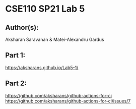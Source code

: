 # CSE110 SP21 Lab 5

## Author(s):
Aksharan Saravanan & Matei-Alexandru Gardus

## Part 1:

https://aksharans.github.io/Lab5-1/

## Part 2:

https://github.com/aksharans/github-actions-for-ci
https://github.com/aksharans/github-actions-for-ci/issues/7
